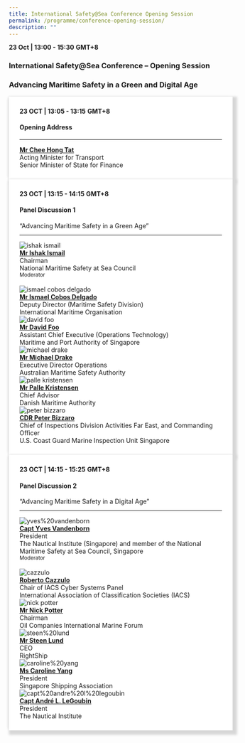 ```yaml
---
title: International Safety@Sea Conference Opening Session
permalink: /programme/conference-opening-session/
description: ""
---
```

<div>
  <b>23 Oct | 13:00 - 15:30</b>&nbsp;<b>GMT+8</b>
  <h3>International Safety@Sea Conference – Opening Session</h3>
	<h3>Advancing Maritime Safety in a Green and Digital Age</h3>
</div>




<section>
  <div class="bp-container is-fluid">
    <div class="row">
      <div class="col is-full"> 
        <div class="row">
          <div class="col is-12">
            <div class="border bg-light h-100 position-relative">
              <div class="p-4">
                <div class="programme-time"><b>23 OCT | 13:05 - 13:15</b>&nbsp;<b>GMT+8</b></div>
                <h4 class="programme-title">Opening Address</h4>
                <hr class="my-3 border-primary">
                <div class="speakers px-2">
                  <div class="row">
                    <div class="col is-6 prog-speaker">
                      <div class="row">
                        <div class="col is-8">
                          <div class="speaker-name text-ellipsis">
                            <a href="#" class="speaker-name text-ellipsis" rel="noopener"><b>Mr Chee Hong Tat</b></a>
                          </div>
                          <div class="text-ellipsis speaker-position">
                            Acting Minister for Transport
                          </div>
                          <div class="text-ellipsis speaker-company">
                            Senior Minister of State for Finance
                          </div>
                        </div>
                      </div>
                    </div>
                  </div>
                </div>
              </div>
            </div>
          </div>
        </div>
      </div>
    </div>
  </div>
</section>

<section>
<div class="bp-container is-fluid">
<div class="row">
<div class="col is-full">
<div class="row">
<div class="col is-12">
<div class="border bg-light h-100 position-relative">
<div class="p-4">
<div class="programme-time"><strong>23 OCT | 13:15 - 14:15</strong>&nbsp;<strong>GMT+8</strong></div>
<h4 class="programme-title">Panel Discussion 1</h4>
	“Advancing Maritime Safety in a Green Age”	
<hr class="my-3 border-primary">
<div class="speakers px-2">
<div class="row">
<div class="col is-6 prog-speaker">
<div class="row">
<div class="col is-4"><img class="speaker-image mb-4" src="/images/Speakers_23/Session1p1/ishak ismail.png" alt="ishak ismail"></div>
<div class="col is-8">
<div class="speaker-name text-ellipsis"><strong><a class="speaker-name text-ellipsis" href="/ishak-ismail" rel="noopener">Mr Ishak Ismail</a></strong></div>
<div class="text-ellipsis speaker-position">Chairman</div>
<div class="text-ellipsis speaker-company">National Maritime Safety at Sea Council</div>
<div class="speaker-role text-ellipsis text-muted"><small>Moderator</small></div>
</div>
</div>
</div>
<div class="col is-6 prog-speaker">&nbsp;</div>
</div>
<div class="row">
<div class="col is-6 prog-speaker">
<div class="row">
	<div class="col is-4"><img class="speaker-image mb-4" src="/images/Speakers_23/Session1p1/ismael cobos delgado.png" alt="ismael cobos delgado"></div>
<div class="col is-8">
<div class="speaker-name text-ellipsis"><strong><a class="speaker-name text-ellipsis" href="/ismael-cobos-delgado/" rel="noopener">Mr Ismael Cobos Delgado</a></strong></div>
<div class="text-ellipsis speaker-position">Deputy Director (Maritime Safety Division)</div>
<div class="text-ellipsis speaker-company">International Maritime Organisation</div>
</div>
</div>
</div>


<div class="col is-6 prog-speaker">

<div class="row">
	<div class="col is-4"><img class="speaker-image mb-4" src="/images/Speakers_23/Session1p1/david foo-1.png" alt="david foo"></div>
<div class="col is-8">
<div class="speaker-name text-ellipsis"><strong><a class="speaker-name text-ellipsis" href="/david-foo/" rel="noopener">Mr David Foo</a></strong></div>
<div class="text-ellipsis speaker-position">Assistant Chief Executive (Operations Technology)</div>
<div class="text-ellipsis speaker-company">Maritime and Port Authority of Singapore</div>
</div>
</div>

</div>
</div>
<div class="row">

<div class="col is-6 prog-speaker">

<div class="row">
<div class="col is-4"><img class="speaker-image mb-4" src="/images/Speakers_23/Session1p1/michael drake.png" alt="michael drake"></div>
<div class="col is-8">
<div class="speaker-name text-ellipsis"><strong><a class="speaker-name text-ellipsis" href="/michael-drake/" rel="noopener">Mr Michael Drake</a></strong></div>
<div class="text-ellipsis speaker-position">Executive Director Operations</div>
<div class="text-ellipsis speaker-company">Australian Maritime Safety Authority</div>
</div>
</div>


</div>

<div class="col is-6 prog-speaker">
<div class="row">
	<div class="col is-4"><img class="speaker-image mb-4" src="/images/Speakers_23/Session1p1/palle kristensen.png" alt="palle kristensen"></div>
<div class="col is-8">
<div class="speaker-name text-ellipsis"><strong><a class="speaker-name text-ellipsis" href="/palle-kristensen/" rel="noopener">Mr Palle Kristensen</a></strong></div>
<div class="text-ellipsis speaker-position">Chief Advisor</div>
<div class="text-ellipsis speaker-company">Danish Maritime Authority</div>
</div>
</div>
</div>




</div>

<div class="row">

<div class="col is-6 prog-speaker">
<div class="row">
	<div class="col is-4"><img class="speaker-image mb-4" src="/images/Speakers_23/Session1p1/peter bizzaro.png" alt="peter bizzaro"></div>
<div class="col is-8">
<div class="speaker-name text-ellipsis"><strong><a class="speaker-name text-ellipsis" href="/peter-bizzaro/" rel="noopener">CDR Peter Bizzaro</a></strong></div>
<div class="text-ellipsis speaker-position">Chief of Inspections Division Activities Far East, and Commanding Officer</div>
<div class="text-ellipsis speaker-company">U.S. Coast Guard Marine Inspection Unit Singapore</div>
</div>
</div>
</div>


</div>
</div>
</div>
</div>
</div>
</div>
</div>
</div>
</div></section>
	
	
	
	
<section>
<div class="bp-container is-fluid">
<div class="row">
<div class="col is-full">
<div class="row">
<div class="col is-12">
<div class="border bg-light h-100 position-relative">
<div class="p-4">
<div class="programme-time"><strong>23 OCT | 14:15 - 15:25</strong>&nbsp;<strong>GMT+8</strong></div>
<h4 class="programme-title">Panel Discussion 2</h4>
	“Advancing Maritime Safety in a Digital Age”	
<hr class="my-3 border-primary">
<div class="speakers px-2">
<div class="row">
<div class="col is-6 prog-speaker">
<div class="row">
<div class="col is-4"><img class="speaker-image mb-4" src="/images/Speakers_23/Session1p2/yves%20vandenborn.png" alt="yves%20vandenborn"></div>
<div class="col is-8">
<div class="speaker-name text-ellipsis"><strong><a class="speaker-name text-ellipsis" href="/yves-vandenborn/" rel="noopener">Capt Yves Vandenborn</a></strong></div>
<div class="text-ellipsis speaker-position">President</div>
<div class="text-ellipsis speaker-company">The Nautical Institute (Singapore) and member of the National Maritime Safety at Sea Council, Singapore</div>
<div class="speaker-role text-ellipsis text-muted"><small>Moderator</small></div>
</div>
</div>
</div>
<div class="col is-6 prog-speaker">&nbsp;</div>
</div>
<div class="row">
<div class="col is-6 prog-speaker">
<div class="row">
	<div class="col is-4"><img class="speaker-image mb-4" src="/images/speakers_23/session1p2/cazzulo.png" alt="cazzulo"></div>
<div class="col is-8">
<div class="speaker-name text-ellipsis"><strong><a class="speaker-name text-ellipsis" href="/roberto-cazzulo/" rel="noopener">Roberto Cazzulo</a></strong></div>
<div class="text-ellipsis speaker-position">Chair of IACS Cyber Systems Panel</div>
<div class="text-ellipsis speaker-company">International Association of Classification Societies (IACS)</div>
</div>
</div>
</div>


<div class="col is-6 prog-speaker">

<div class="row">
	<div class="col is-4"><img class="speaker-image mb-4" src="/images/Speakers_23/Session1p2/nick potter.png" alt="nick potter"></div>
<div class="col is-8">
<div class="speaker-name text-ellipsis"><strong><a class="speaker-name text-ellipsis" href="/nick-potter/" rel="noopener">Mr Nick Potter</a></strong></div>
<div class="text-ellipsis speaker-position">Chairman</div>
<div class="text-ellipsis speaker-company">Oil Companies International Marine Forum</div>
</div>
</div>

</div>
</div>
<div class="row">

<div class="col is-6 prog-speaker">

<div class="row">
	<div class="col is-4"><img class="speaker-image mb-4" src="/images/Speakers_23/Session1p2/steen%20lund.png" alt="steen%20lund"></div>
<div class="col is-8">
<div class="speaker-name text-ellipsis"><strong><a class="speaker-name text-ellipsis" href="/steen-lund/" rel="noopener">Mr Steen Lund</a></strong></div>
<div class="text-ellipsis speaker-position">CEO</div>
<div class="text-ellipsis speaker-company">RightShip</div>
</div>
</div>


</div>

<div class="col is-6 prog-speaker">
<div class="row">
<div class="col is-4"><img class="speaker-image mb-4" src="/images/Speakers_23/Session1p2/caroline%20yang.png" alt="caroline%20yang"></div>
<div class="col is-8">
<div class="speaker-name text-ellipsis"><strong><a class="speaker-name text-ellipsis" href="/caroline-yang/" rel="noopener">Ms Caroline Yang</a></strong></div>
<div class="text-ellipsis speaker-position">President</div>
<div class="text-ellipsis speaker-company">Singapore Shipping Association</div>
</div>
</div>
</div>




</div>

<div class="row">

<div class="col is-6 prog-speaker">
<div class="row">
<div class="col is-4"><img class="speaker-image mb-4" src="/images/Speakers_23/Session1p2/capt%20andre%20l%20legoubin.png" alt="capt%20andre%20l%20legoubin"></div>
<div class="col is-8">
<div class="speaker-name text-ellipsis"><strong><a class="speaker-name text-ellipsis" href="/andre-l-legoubin/" rel="noopener">Capt André L. LeGoubin</a></strong></div>
<div class="text-ellipsis speaker-position">President</div>
<div class="text-ellipsis speaker-company">The Nautical Institute</div>
</div>
</div>
</div>


</div>
</div>
</div>
</div>
</div>
</div>
</div>
</div>
</div></section>


<style type="text/css"> 

	
	hr.my-3{
margin-top: 0.75rem;	
	}

    .is-left{
      text-align: left;
    }
    .content h4{
      font-weight: 500; 
      color: #337B9A !important;
      margin-top: 1rem;
    }
    .bg-light {
      background-color: #fff !important;
      box-shadow: 5px 5px 5px 5px rgb(215 215 215), -5px 0 6px -4px rgb(215 215 215);
    }
    .p-4 {
      padding: 1.5rem!important;
    }
  .content a {text-decoration:none;}
	.content h3 { margin-top: 1rem;}
</style>